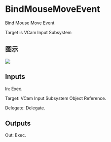 # BindMouseMoveEvent

Bind Mouse Move Event

Target is VCam Input Subsystem

## 图示

![]($-20221218-19171199.png)

## Inputs

In: Exec.

Target: VCam Input Subsystem Object Reference.

Delegate: Delegate.  

## Outputs

Out: Exec.

